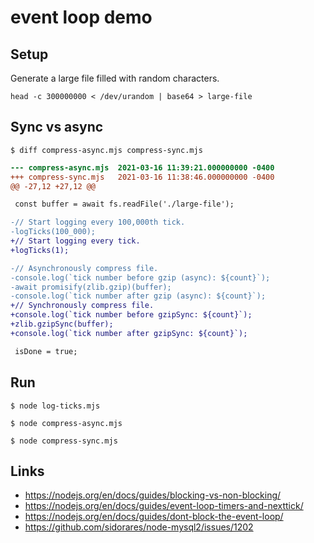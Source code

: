 # event loop demo

## Setup

Generate a large file filled with random characters.

    head -c 300000000 < /dev/urandom | base64 > large-file

## Sync vs async

    $ diff compress-async.mjs compress-sync.mjs

``` diff
--- compress-async.mjs  2021-03-16 11:39:21.000000000 -0400
+++ compress-sync.mjs   2021-03-16 11:38:46.000000000 -0400
@@ -27,12 +27,12 @@

 const buffer = await fs.readFile('./large-file');

-// Start logging every 100,000th tick.
-logTicks(100_000);
+// Start logging every tick.
+logTicks(1);

-// Asynchronously compress file.
-console.log(`tick number before gzip (async): ${count}`);
-await promisify(zlib.gzip)(buffer);
-console.log(`tick number after gzip (async): ${count}`);
+// Synchronously compress file.
+console.log(`tick number before gzipSync: ${count}`);
+zlib.gzipSync(buffer);
+console.log(`tick number after gzipSync: ${count}`);

 isDone = true;
```

## Run

    $ node log-ticks.mjs

    $ node compress-async.mjs

    $ node compress-sync.mjs

## Links

- https://nodejs.org/en/docs/guides/blocking-vs-non-blocking/
- https://nodejs.org/en/docs/guides/event-loop-timers-and-nexttick/
- https://nodejs.org/en/docs/guides/dont-block-the-event-loop/
- https://github.com/sidorares/node-mysql2/issues/1202
